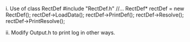 i. Use of class RectDef 
	#include "RectDef.h"
	//...
	RectDef* rectDef = new  RectDef();
	rectDef->LoadData();
	rectDef->PrintDef();
	rectDef->Resolve();
	rectDef->PrintResolve();

ii. Modify Output.h to print log in other ways.
